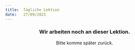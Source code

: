```yaml
---
title:  Tägliche Lektion
date:   27/09/2021
---
```


### <center>Wir arbeiten noch an dieser Lektion.</center>
<center>Bitte komme später zurück.</center>